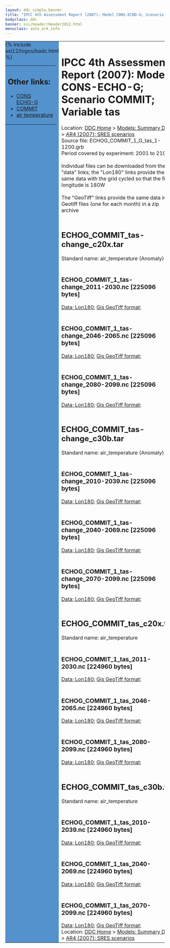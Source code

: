 ```yaml
---
layout: ddc_simple_banner
title: "IPCC 4th Assessment Report (2007): Model CONS-ECHO-G; Scenario COMMIT; Variable tas"
bodyclass: ddc
banner: ssi/header/Header2012.html
menuclass: auto_ar4_info
---
```



<table width="100%" border="0" cellspacing="0" cellpadding="0" style="border-collapse: collapse;">
<tr style="margin:0;padding:0;border:0;">
<td style="margin:0;padding:0;border:0;height:1pt;width:150pt;background:#5492CD;" valign="top" >

<div id="lh-col2" class="auto_ar4_info">
<table class="menumain" bgcolor="#5492CD" cellspacing="0" width="100%" border="0">
<tr><td>
<h2> Other links:</h2>
<ul>
<li><a href="/auto/ar4/model-CONS-ECHO-G.html">CONS<br/>ECHO-G</a></li>
<li><a href="/auto/ar4/scenario-COMMIT.html">COMMIT</a></li>
<li><a href="/auto/ar4/var-air_temperature.html">air temperature</a></li>
</ul>
</td></tr>
{% include ssi12/logos/badc.html %}
</table>
</div>
</td>
<td><h1>IPCC 4th Assessment Report (2007): Model CONS-ECHO-G; Scenario COMMIT; Variable tas</h1>

<!-- Breadcrumb1 -->
<div id="breadcrumb1" align="left">
Location: <a href="/index.html">DDC Home</a> > <a href="/sim/gcm_clim/">Models: Summary Data</a>
> <a href="/sim/gcm_clim/SRES_AR4/index.html">AR4 (2007): SRES scenarios</a>
</div>
<!-- End of Breadcrumb1 -->Source file: ECHOG_COMMIT_1_G_tas_1-1200.grb
<br/>
Period covered by experiment: 2001 to 2100<br/>
<br/>Individual files can be downloaded from the "data" links; the "Lon180" links provide the same data
         with the grid cycled so that the first longitude is 180W<br/>
<br/>The "GeoTiff" links provide the same data in 12 Geotiff files (one for each month)
          in a zip archive<br/>
<br/><h2>ECHOG_COMMIT_tas-change_c20x.tar</h2>
Standard name: air_temperature (Anomaly)<br>
<br/><h3>ECHOG_COMMIT_1_tas-change_2011-2030.nc [225096 bytes]</h3>
<a href="http://apps.ipcc-data.org/cgi-bin/downl/ar4_nc/tas/ECHOG_COMMIT_1_tas-change_2011-2030.nc">Data; </a><a href="http://apps.ipcc-data.org/cgi-bin/downl/ar4_nc/tas/ECHOG_COMMIT_1_tas-change_2011-2030.cyto180.nc"> Lon180</a>; <a href="/cgi-bin/downl/ar4_tif/tas/ECHOG_COMMIT_1_tas-change_2011-2030.zip">Gis GeoTiff format; </a><br/>
<br/><h3>ECHOG_COMMIT_1_tas-change_2046-2065.nc [225096 bytes]</h3>
<a href="http://apps.ipcc-data.org/cgi-bin/downl/ar4_nc/tas/ECHOG_COMMIT_1_tas-change_2046-2065.nc">Data; </a><a href="http://apps.ipcc-data.org/cgi-bin/downl/ar4_nc/tas/ECHOG_COMMIT_1_tas-change_2046-2065.cyto180.nc"> Lon180</a>; <a href="/cgi-bin/downl/ar4_tif/tas/ECHOG_COMMIT_1_tas-change_2046-2065.zip">Gis GeoTiff format; </a><br/>
<br/><h3>ECHOG_COMMIT_1_tas-change_2080-2099.nc [225096 bytes]</h3>
<a href="http://apps.ipcc-data.org/cgi-bin/downl/ar4_nc/tas/ECHOG_COMMIT_1_tas-change_2080-2099.nc">Data; </a><a href="http://apps.ipcc-data.org/cgi-bin/downl/ar4_nc/tas/ECHOG_COMMIT_1_tas-change_2080-2099.cyto180.nc"> Lon180</a>; <a href="/cgi-bin/downl/ar4_tif/tas/ECHOG_COMMIT_1_tas-change_2080-2099.zip">Gis GeoTiff format; </a><br/>
<br/><h2>ECHOG_COMMIT_tas-change_c30b.tar</h2>
Standard name: air_temperature (Anomaly)<br>
<br/><h3>ECHOG_COMMIT_1_tas-change_2010-2039.nc [225096 bytes]</h3>
<a href="http://apps.ipcc-data.org/cgi-bin/downl/ar4_nc/tas/ECHOG_COMMIT_1_tas-change_2010-2039.nc">Data; </a><a href="http://apps.ipcc-data.org/cgi-bin/downl/ar4_nc/tas/ECHOG_COMMIT_1_tas-change_2010-2039.cyto180.nc"> Lon180</a>; <a href="/cgi-bin/downl/ar4_tif/tas/ECHOG_COMMIT_1_tas-change_2010-2039.zip">Gis GeoTiff format; </a><br/>
<br/><h3>ECHOG_COMMIT_1_tas-change_2040-2069.nc [225096 bytes]</h3>
<a href="http://apps.ipcc-data.org/cgi-bin/downl/ar4_nc/tas/ECHOG_COMMIT_1_tas-change_2040-2069.nc">Data; </a><a href="http://apps.ipcc-data.org/cgi-bin/downl/ar4_nc/tas/ECHOG_COMMIT_1_tas-change_2040-2069.cyto180.nc"> Lon180</a>; <a href="/cgi-bin/downl/ar4_tif/tas/ECHOG_COMMIT_1_tas-change_2040-2069.zip">Gis GeoTiff format; </a><br/>
<br/><h3>ECHOG_COMMIT_1_tas-change_2070-2099.nc [225096 bytes]</h3>
<a href="http://apps.ipcc-data.org/cgi-bin/downl/ar4_nc/tas/ECHOG_COMMIT_1_tas-change_2070-2099.nc">Data; </a><a href="http://apps.ipcc-data.org/cgi-bin/downl/ar4_nc/tas/ECHOG_COMMIT_1_tas-change_2070-2099.cyto180.nc"> Lon180</a>; <a href="/cgi-bin/downl/ar4_tif/tas/ECHOG_COMMIT_1_tas-change_2070-2099.zip">Gis GeoTiff format; </a><br/>
<br/><h2>ECHOG_COMMIT_tas_c20x.tar</h2>
Standard name: air_temperature<br>
<br/><h3>ECHOG_COMMIT_1_tas_2011-2030.nc [224960 bytes]</h3>
<a href="http://apps.ipcc-data.org/cgi-bin/downl/ar4_nc/tas/ECHOG_COMMIT_1_tas_2011-2030.nc">Data; </a><a href="http://apps.ipcc-data.org/cgi-bin/downl/ar4_nc/tas/ECHOG_COMMIT_1_tas_2011-2030.cyto180.nc"> Lon180</a>; <a href="/cgi-bin/downl/ar4_tif/tas/ECHOG_COMMIT_1_tas_2011-2030.zip">Gis GeoTiff format; </a><br/>
<br/><h3>ECHOG_COMMIT_1_tas_2046-2065.nc [224960 bytes]</h3>
<a href="http://apps.ipcc-data.org/cgi-bin/downl/ar4_nc/tas/ECHOG_COMMIT_1_tas_2046-2065.nc">Data; </a><a href="http://apps.ipcc-data.org/cgi-bin/downl/ar4_nc/tas/ECHOG_COMMIT_1_tas_2046-2065.cyto180.nc"> Lon180</a>; <a href="/cgi-bin/downl/ar4_tif/tas/ECHOG_COMMIT_1_tas_2046-2065.zip">Gis GeoTiff format; </a><br/>
<br/><h3>ECHOG_COMMIT_1_tas_2080-2099.nc [224960 bytes]</h3>
<a href="http://apps.ipcc-data.org/cgi-bin/downl/ar4_nc/tas/ECHOG_COMMIT_1_tas_2080-2099.nc">Data; </a><a href="http://apps.ipcc-data.org/cgi-bin/downl/ar4_nc/tas/ECHOG_COMMIT_1_tas_2080-2099.cyto180.nc"> Lon180</a>; <a href="/cgi-bin/downl/ar4_tif/tas/ECHOG_COMMIT_1_tas_2080-2099.zip">Gis GeoTiff format; </a><br/>
<br/><h2>ECHOG_COMMIT_tas_c30b.tar</h2>
Standard name: air_temperature<br>
<br/><h3>ECHOG_COMMIT_1_tas_2010-2039.nc [224960 bytes]</h3>
<a href="http://apps.ipcc-data.org/cgi-bin/downl/ar4_nc/tas/ECHOG_COMMIT_1_tas_2010-2039.nc">Data; </a><a href="http://apps.ipcc-data.org/cgi-bin/downl/ar4_nc/tas/ECHOG_COMMIT_1_tas_2010-2039.cyto180.nc"> Lon180</a>; <a href="/cgi-bin/downl/ar4_tif/tas/ECHOG_COMMIT_1_tas_2010-2039.zip">Gis GeoTiff format; </a><br/>
<br/><h3>ECHOG_COMMIT_1_tas_2040-2069.nc [224960 bytes]</h3>
<a href="http://apps.ipcc-data.org/cgi-bin/downl/ar4_nc/tas/ECHOG_COMMIT_1_tas_2040-2069.nc">Data; </a><a href="http://apps.ipcc-data.org/cgi-bin/downl/ar4_nc/tas/ECHOG_COMMIT_1_tas_2040-2069.cyto180.nc"> Lon180</a>; <a href="/cgi-bin/downl/ar4_tif/tas/ECHOG_COMMIT_1_tas_2040-2069.zip">Gis GeoTiff format; </a><br/>
<br/><h3>ECHOG_COMMIT_1_tas_2070-2099.nc [224960 bytes]</h3>
<a href="http://apps.ipcc-data.org/cgi-bin/downl/ar4_nc/tas/ECHOG_COMMIT_1_tas_2070-2099.nc">Data; </a><a href="http://apps.ipcc-data.org/cgi-bin/downl/ar4_nc/tas/ECHOG_COMMIT_1_tas_2070-2099.cyto180.nc"> Lon180</a>; <a href="/cgi-bin/downl/ar4_tif/tas/ECHOG_COMMIT_1_tas_2070-2099.zip">Gis GeoTiff format; </a><br/>
<!-- Breadcrumb2 -->
<div id="breadcrumb2" align="left">
Location: <a href="/index.html">DDC Home</a> > <a href="/sim/gcm_clim/">Models: Summary Data</a>
> <a href="/sim/gcm_clim/SRES_AR4/index.html">AR4 (2007): SRES scenarios</a>
</div>
<!-- End of Breadcrumb2 --></td></tr></table>
